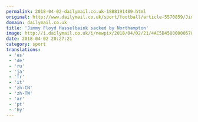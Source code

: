 ```yaml
---
permalink: 2018-04-02-dailymail.co.uk-1888191489.html
original: http://www.dailymail.co.uk/sport/football/article-5570859/Jimmy-Floyd-Hasselbaink-sacked-Northampton.html?ITO=1490&ns_mchannel=rss&ns_campaign=1490
domain: dailymail.co.uk
title: 'Jimmy Floyd Hasselbaink sacked by Northampton'
image: http://i.dailymail.co.uk/i/newpix/2018/04/02/21/4AC5B45800000578-0-image-a-2_1522699568432.jpg
date: 2018-04-02 20:27:21
category: sport
translations: 
 - 'es'
 - 'de'
 - 'ru'
 - 'ja'
 - 'fr'
 - 'it'
 - 'zh-CN'
 - 'zh-TW'
 - 'ar'
 - 'pt'
 - 'hy'
---
```


